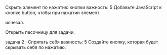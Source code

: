 Скрыть элемент по нажатию кнопки
важность: 5
Добавьте JavaScript к кнопке button, чтобы при нажатии элемент <div id="text"> исчезал.




Открыть песочницу для задачи.


задача 2 :
Спрятать себя
важность: 5
Создайте кнопку, которая будет скрывать себя по нажатию.

